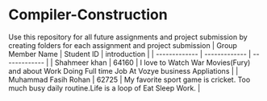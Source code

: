 # Compiler-Construction
Use this repository for all future assignments and project submission by creating folders for each assignment and project submission
| Group Member Name  | Student ID | introduction  |
| ------------- | ------------- | ------------- |
| Shahmeer khan  | 64160  |  I love to Watch War Movies(Fury) and about Work Doing Full time Job At Vozye business Appliations |
| Muhammad Fasih Rohan  | 62725  | My favorite sport game is cricket. Too much busy daily routine.Life is a loop of Eat Sleep Work.   |
